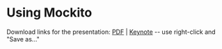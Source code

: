 # Using Mockito

Download links for the presentation:  [PDF](https://github.com/searls/mockito-testng-example/blob/master/presentation/Mockito.pdf?raw=true) | 
[Keynote](https://github.com/searls/mockito-testng-example/raw/master/presentation/Mockito.key) -- use right-click and "Save as..."